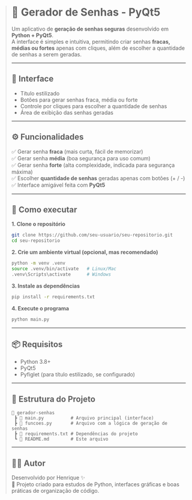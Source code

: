 > # 🔐 Gerador de Senhas - PyQt5  
>  
> Um aplicativo de **geração de senhas seguras** desenvolvido em **Python + PyQt5**.  
> A interface é simples e intuitiva, permitindo criar senhas **fracas, médias ou fortes** apenas com cliques, além de escolher a quantidade de senhas a serem geradas.  
>  
> ---
> ## 📸 Interface
> - Título estilizado  
> - Botões para gerar senhas fraca, média ou forte  
> - Controle por cliques para escolher a quantidade de senhas  
> - Área de exibição das senhas geradas  
>  
> ---
> ## ⚙️ Funcionalidades
> ✅ Gerar senha **fraca** (mais curta, fácil de memorizar)  
> ✅ Gerar senha **média** (boa segurança para uso comum)  
> ✅ Gerar senha **forte** (alta complexidade, indicada para segurança máxima)  
> ✅ Escolher **quantidade de senhas** geradas apenas com botões (+ / -)  
> ✅ Interface amigável feita com **PyQt5**  
>  
> ---
> ## 🚀 Como executar
>  
> **1. Clone o repositório**
> ```bash
> git clone https://github.com/seu-usuario/seu-repositorio.git
> cd seu-repositorio
> ```
>  
> **2. Crie um ambiente virtual (opcional, mas recomendado)**
> ```bash
> python -m venv .venv
> source .venv/bin/activate   # Linux/Mac
> .venv\Scripts\activate      # Windows
> ```
>  
> **3. Instale as dependências**
> ```bash
> pip install -r requirements.txt
> ```
>  
> **4. Execute o programa**
> ```bash
> python main.py
> ```
>  
> ---
> ## 📦 Requisitos
> - Python 3.8+  
> - PyQt5  
> - Pyfiglet (para título estilizado, se configurado)  
>  
> ---
> ## 📂 Estrutura do Projeto
> ```
> 📂 gerador-senhas
>  ┣ 📜 main.py          # Arquivo principal (interface)
>  ┣ 📜 funcoes.py       # Arquivo com a lógica de geração de senhas
>  ┣ 📜 requirements.txt # Dependências do projeto
>  ┗ 📜 README.md        # Este arquivo
> ```
>  
> ---
> ## 👨‍💻 Autor
> Desenvolvido por Henrique ✨  
> 📌 Projeto criado para estudos de Python, interfaces gráficas e boas práticas de organização de código.  
